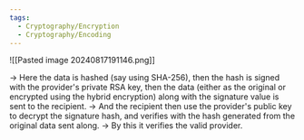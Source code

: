 ```yaml
---
tags:
  - Cryptography/Encryption
  - Cryptography/Encoding
---
```

![[Pasted image 20240817191146.png]]

-> Here the data is hashed (say using SHA-256), then the hash is signed with the provider's private RSA key, then the data (either as the original or encrypted using the hybrid encryption) along with the signature value is sent to the recipient.
-> And the recipient then use the provider's public key to decrypt the signature hash, and verifies with the hash generated from the original data sent along.
-> By this it verifies the valid provider.